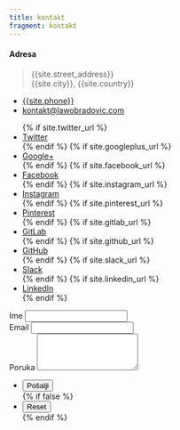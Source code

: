 ```yaml
---
title: kontakt
fragment: kontakt
---
```


<h4>Adresa</h4>
<blockquote>
	{{site.street_address}}<br />
	{{site.city}}, {{site.country}}
</blockquote>

<ul class="contact">
	<li><a href="tel:{{ site.phone }}"><span class="icon fa-phone"></span><span class="label">{{site.phone}}</span></a></li>
	<li><a href="mailto:kontakt@lawobradovic.com"><i class="icon fa-envelope"></i><span class="label">kontakt@lawobradovic.com</span></a></li>
</ul>
<ul class="icons">
	{% if site.twitter_url %}
		<li><a href="{{ site.twitter_url }}" class="icon fa-twitter" target="_blank"><span class="label">Twitter</span></a></li>
	{% endif %}
	{% if site.googleplus_url %}
		<li><a href="{{ site.googleplus_url }}" class="icon fa-google-plus" target="_blank"><span class="label">Google+</span></a></li>
	{% endif %}
	{% if site.facebook_url %}
		<li><a href="{{ site.facebook_url }}" class="icon fa-facebook" target="_blank"><span class="label">Facebook</span></a></li>
	{% endif %}
	{% if site.instagram_url %}
		<li><a href="{{ site.instagram_url }}" class="icon fa-instagram" target="_blank"><span class="label">Instagram</span></a></li>
	{% endif %}
	{% if site.pinterest_url %}
		<li><a href="{{ site.pinterest_url }}" class="icon fa-pinterest" target="_blank"><span class="label">Pinterest</span></a></li>
	{% endif %}
	{% if site.gitlab_url %}
		<li><a href="{{ site.gitlab_url }}" class="icon fa-gitlab" target="_blank"><span class="label">GitLab</span></a></li>
	{% endif %}
	{% if site.github_url %}
		<li><a href="{{ site.github_url }}" class="icon fa-github" target="_blank"><span class="label">GitHub</span></a></li>
	{% endif %}
	{% if site.slack_url %}
		<li><a href="{{ site.slack_url }}" class="icon fa-slack" target="_blank"><span class="label">Slack</span></a></li>
	{% endif %}
	{% if site.linkedin_url %}
		<li><a href="{{ site.linkedin_url }}" class="icon fa-linkedin" target="_blank"><span class="label">LinkedIn</span></a></li>
	{% endif %}
</ul>

<form action="https://formspree.io/{{ site.email }}" method="POST">
	<div class="fields">
		<div class="field half first">
			<label for="name">Ime</label>
			<input type="text" name="name" id="name" />
		</div>
		<div class="field half">
			<label for="email">Email</label>
			<input type="text" name="_replyto" id="email" />
		</div>
		<div class="field">
			<label for="message">Poruka</label>
			<textarea name="message" id="message" rows="4"></textarea>
		</div>
	</div>
	<ul class="actions">
		<li><input type="submit" value="Pošalji" class="primary" /></li>
		{% if false %}
		<li><input type="reset" value="Reset" /></li>
		{% endif %}
	</ul>
</form>
